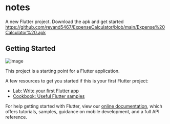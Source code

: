 # notes

A new Flutter project.
Download the apk and get started 
https://github.com/revand5467/ExpenseCalculator/blob/main/Expense%20Calculator%20.apk 
## Getting Started
![image](https://user-images.githubusercontent.com/79699023/154787972-2ee719e0-96f5-4c91-936b-84578e8ed780.png)

This project is a starting point for a Flutter application.

A few resources to get you started if this is your first Flutter project:

- [Lab: Write your first Flutter app](https://flutter.dev/docs/get-started/codelab)
- [Cookbook: Useful Flutter samples](https://flutter.dev/docs/cookbook)

For help getting started with Flutter, view our
[online documentation](https://flutter.dev/docs), which offers tutorials,
samples, guidance on mobile development, and a full API reference.
